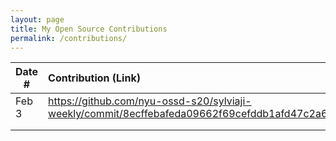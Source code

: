 ```yaml
---
layout: page
title: My Open Source Contributions
permalink: /contributions/
---
```


<!--
Type of the contribution should be "Wikipedia edit", "OpenStreet Map feature", "Documentation", "Course website", "Blog",
"Browse Add-on", etc.

The description should include a brief summary of what you did.

Replace the first row with your own contribution. 

-->





| Date #       | Contribution (Link)  | Type  | Description |
|---|:---|:---|:---|
| Feb 3   | https://github.com/nyu-ossd-s20/sylviaji-weekly/commit/8ecffebafeda09662f69cefddb1afd47c2a6a046    | course website    |   I fixed a broken link.    |
|     |     |     |      |
|     |     |     |      |
